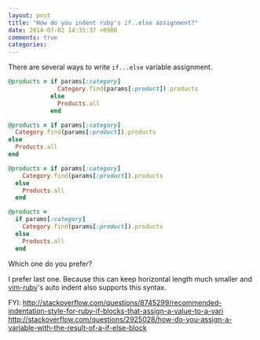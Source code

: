 ```yaml
---
layout: post
title: "How do you indent ruby's if..else assignment?"
date: 2014-07-02 14:35:37 +0900
comments: true
categories:
---
```


There are several ways to write `if...else` variable assignment.

```ruby
@products = if params[:category]
              Category.find(params[:product]).products
            else
              Products.all
            end
```

```ruby
@products = if params[:category]
  Category.find(params[:product]).products
else
  Products.all
end
```

```ruby
@products = if params[:category]
    Category.find(params[:product]).products
  else
    Products.all
  end
```

```ruby
@products =
  if params[:category]
    Category.find(params[:product]).products
  else
    Products.all
  end
```

Which one do you prefer?

I prefer last one. Because this can keep horizontal length much smaller and [vim-ruby](https://github.com/vim-ruby/vim-ruby)'s auto indent also supports this syntax.

FYI:
http://stackoverflow.com/questions/8745299/recommended-indentation-style-for-ruby-if-blocks-that-assign-a-value-to-a-vari
http://stackoverflow.com/questions/2925028/how-do-you-assign-a-variable-with-the-result-of-a-if-else-block
